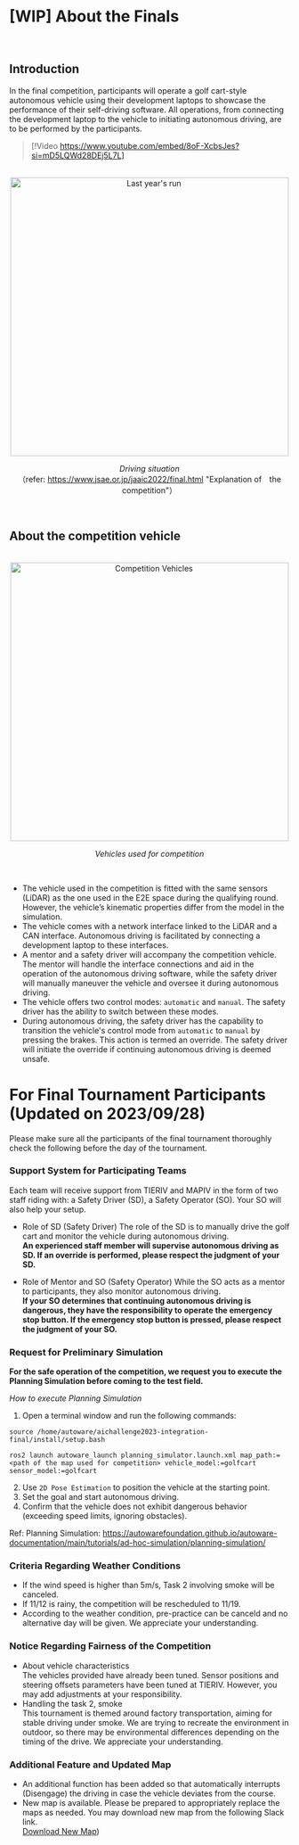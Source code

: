 # [WIP] About the Finals

<br>

## Introduction
In the final competition, participants will operate a golf cart-style autonomous vehicle using their development laptops to showcase the performance of their self-driving software. All operations, from connecting the development laptop to the vehicle to initiating autonomous driving, are to be performed by the participants.
<br>

> [!Video https://www.youtube.com/embed/8oF-XcbsJes?si=mD5LQWd28DEj5L7L]

<br>

<div align="center">
  <img src="../../images/operation/aichal-2022-expl.png" alt="Last year's run" width="500">

  _Driving situation_<br>
  （refer: https://www.jsae.or.jp/jaaic2022/final.html "Explanation of　the competition"）
</div>

<br>

## About the competition vehicle

<br>

<div align="center">
  <img src="../../images/operation/aichal-vehicle.png" alt="Competition Vehicles" width="500">

  _Vehicles used for competition_
</div>

<br>

- The vehicle used in the competition is fitted with the same sensors (LiDAR) as the one used in the E2E space during the qualifying round. However, the vehicle’s kinematic properties differ from the model in the simulation.
- The vehicle comes with a network interface linked to the LiDAR and a CAN interface. Autonomous driving is facilitated by connecting a development laptop to these interfaces.
- A mentor and a safety driver will accompany the competition vehicle. The mentor will handle the interface connections and aid in the operation of the autonomous driving software, while the safety driver will manually maneuver the vehicle and oversee it during autonomous driving.
- The vehicle offers two control modes: `automatic` and `manual`. The safety driver has the ability to switch between these modes.
- During autonomous driving, the safety driver has the capability to transition the vehicle's control mode from `automatic` to `manual` by pressing the brakes. This action is termed an override. The safety driver will initiate the override if continuing autonomous driving is deemed unsafe.



# For Final Tournament Participants (Updated on 2023/09/28)

Please make sure all the participants of the final tournament thoroughly check the following before the day of the tournament.

### Support System for Participating Teams

Each team will receive support from TIERIV and MAPIV in the form of two staff riding with: a Safety Driver (SD), a Safety Operator (SO). Your SO will also help your setup.

- Role of SD (Safety Driver)
The role of the SD is to manually drive the golf cart and monitor the vehicle during autonomous driving.  
**An experienced staff member will supervise autonomous driving as SD. If an override is performed, please respect the judgment of your SD.**

- Role of Mentor and SO (Safety Operator)
While the SO acts as a mentor to participants, they also monitor autonomous driving.  
**If your SO determines that continuing autonomous driving is dangerous, they have the responsibility to operate the emergency stop button. If the emergency stop button is pressed, please respect the judgment of your SO.**

### Request for Preliminary Simulation

**For the safe operation of the competition, we request you to execute the Planning Simulation before coming to the test field.**  

*How to execute Planning Simulation*  

1. Open a terminal window and run the following commands:

```
source /home/autoware/aichallenge2023-integration-final/install/setup.bash

ros2 launch autoware_launch planning_simulator.launch.xml map_path:=<path of the map used for competition> vehicle_model:=golfcart sensor_model:=golfcart
```

2. Use `2D Pose Estimation` to position the vehicle at the starting point.
3. Set the goal and start autonomous driving.
4. Confirm that the vehicle does not exhibit dangerous behavior (exceeding speed limits, ignoring obstacles). 
   
Ref: Planning Simulation: https://autowarefoundation.github.io/autoware-documentation/main/tutorials/ad-hoc-simulation/planning-simulation/

### Criteria Regarding Weather Conditions

- If the wind speed is higher than 5m/s, Task 2 involving smoke will be canceled.
- If 11/12 is rainy, the competition will be rescheduled to 11/19.
- According to the weather condition, pre-practice can be canceld and no alternative day will be given. We appreciate your understanding.

### Notice Regarding Fairness of the Competition

- About vehicle characteristics  
The vehicles provided have already been tuned. Sensor positions and steering offsets parameters have been tuned at TIERIV. However, you may add adjustments at your responsibility.
- Handling the task 2, smoke  
This tournament is themed around factory transportation, aiming for stable driving under smoke. We are trying to recreate the environment in outdoor, so there may be environmental differences depending on the timing of the drive. We appreciate your understanding.

### Additional Feature and Updated Map

- An additional function has been added so that automatically interrupts (Disengage) the driving in case the vehicle deviates from the course.
- New map is available. Please be prepared to appropriately replace the maps as needed. You may download new map from the following Slack link.  
[Download New Map](https://aichallenge2023-integ.slack.com/files/U05CFHNAZ8B/F05U4K4QMBJ/lanelet2_map.osm))
